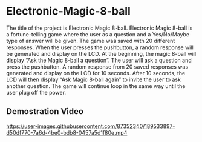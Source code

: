 # Electronic-Magic-8-ball
The title of the project is Electronic Magic 8-ball.  Electronic Magic 8-ball is a fortune-telling game where the user as a question and a Yes/No/Maybe type of answer will be given. The game was saved with 20 different responses. When the user presses the pushbutton, a random response will be generated and display on the LCD. At the beginning, the magic 8-ball will display “Ask the Magic 8-ball a question”. The user will ask a question and press the pushbutton. A random response from 20 saved responses was generated and display on the LCD for 10 seconds. After 10 seconds, the LCD will then display “Ask Magic 8-ball again” to invite the user to ask another question. The game will continue loop in the same way until the user plug off the power. 

## Demostration Video
https://user-images.githubusercontent.com/87352340/189533897-d50df770-7a6d-4be0-bdb8-0457a5d1f80e.mp4

